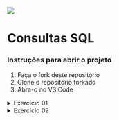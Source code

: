 ![](https://i.imgur.com/xG74tOh.png)

# Consultas SQL

### Instruções para abrir o projeto

1. Faça o fork deste repositório
2. Clone o repositório forkado
3. Abra-o no VS Code

<details>

<summary>Exercício 01</summary>

# Criação do banco, tabelas e registros

- Crie um banco de dados chamado "farmacia"
- Use os comandos presentes no arquivo `banco.sql` para gerar as tabelas e os registros

</details>

<details>

<summary>Exercício 02</summary>

# Consultas

Cole os comandos SQL que utilizar no arquivo `comandos.sql` presente neste projeto

1 - Faça uma query que retorna a quantidade de medicamentos da tabela farmacia.

2 - Faça uma query que retorna apenas a idade do usuario mais novo cadastrado na tabela usuarios.

3 - Faça uma query que retorna apenas a idade do usuario mais velho cadastrado na tabela usuarios.

4 - Faça uma query que retorna a média de idade entre os usuários cadastrados na tabela usuarios com idade maior ou igual a 18 anos.

5 - Faça uma query que retorna a soma total do estoque de todos os medicamentos das categorias blue e black na tabela farmacia.

6 - Faça uma query que retorna todas as categorias não nulas e a soma do estoque de todos os medicamentos de cada categoria na tabela farmacia.

7 - Faça uma query que retorna a soma do estoque disponível dos medicamentos sem categoria na tabela farmacia.

8 - Faça uma query que retorna a quantidade de medicamentos sem categoria na tabela farmacia.

9 - Faça uma query que retorna uma única coluna com a junção do nome do medicamento e a categoria entre parenteses de todos os registros em que a categoria não seja nula da tabela farmacia. Ex.: Endocet (green).

10 - Faça uma query que retorna uma única coluna com a junção do identificador e o nome do medicamento separado por um hífen e a categoria entre parenteses de todos os registros da tabela farmacia. Quando a categoria for nula, substituir por (sem categoria). Ex.: 1 - Endocet (green) ou 1 - Endocet (sem categoria).

</details>

